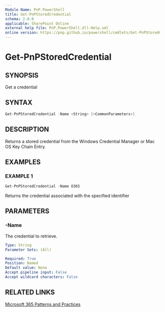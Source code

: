 ```yaml
---
Module Name: PnP.PowerShell
title: Get-PnPStoredCredential
schema: 2.0.0
applicable: SharePoint Online
external help file: PnP.PowerShell.dll-Help.xml
online version: https://pnp.github.io/powershell/cmdlets/Get-PnPStoredCredential.html
---
```

 
# Get-PnPStoredCredential

## SYNOPSIS
Get a credential

## SYNTAX

```powershell
Get-PnPStoredCredential -Name <String> [<CommonParameters>]
```

## DESCRIPTION
Returns a stored credential from the Windows Credential Manager or Mac OS Key Chain Entry.

## EXAMPLES

### EXAMPLE 1
```powershell
Get-PnPStoredCredential -Name O365
```

Returns the credential associated with the specified identifier

## PARAMETERS

### -Name
The credential to retrieve.

```yaml
Type: String
Parameter Sets: (All)

Required: True
Position: Named
Default value: None
Accept pipeline input: False
Accept wildcard characters: False
```

## RELATED LINKS

[Microsoft 365 Patterns and Practices](https://aka.ms/m365pnp)

